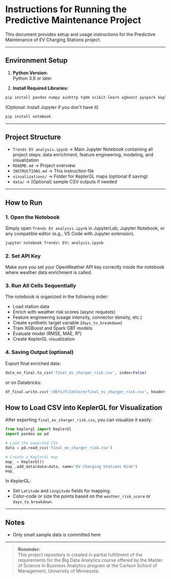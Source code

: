 # Instructions for Running the Predictive Maintenance Project

This document provides setup and usage instructions for the Predictive Maintenance of EV Charging Stations project.

---

## Environment Setup

1. **Python Version:**  
   Python 3.8 or later

2. **Install Required Libraries:**

```bash
pip install pandas numpy aiohttp tqdm scikit-learn xgboost pyspark keplergl
```

(Optional: Install Jupyter if you don't have it)

```bash
pip install notebook
```

---

## Project Structure

- `Trends EV analysis.ipynb` → Main Jupyter Notebook containing all project steps: data enrichment, feature engineering, modeling, and visualization
- `README.md` → Project overview
- `INSTRUCTIONS.md` → This instruction file
- `visualizations/` → Folder for KeplerGL maps (optional if saving)
- `data/` → (Optional) sample CSV outputs if needed

---

## How to Run

### 1. Open the Notebook

Simply open `Trends EV analysis.ipynb` in JupyterLab, Jupyter Notebook, or any compatible editor (e.g., VS Code with Jupyter extension).

```bash
jupyter notebook Trends\ EV\ analysis.ipynb
```

### 2. Set API Key

Make sure you set your OpenWeather API key correctly inside the notebook where weather data enrichment is called.

### 3. Run All Cells Sequentially

The notebook is organized in the following order:
- Load station data
- Enrich with weather risk scores (async requests)
- Feature engineering (usage intensity, connector density, etc.)
- Create synthetic target variable (`days_to_breakdown`)
- Train XGBoost and Spark GBT models
- Evaluate model (RMSE, MAE, R²)
- Create KeplerGL visualization

### 4. Saving Output (optional)

Export final enriched data:

```python
data_ev_final.to_csv('final_ev_charger_risk.csv', index=False)
```

or on Databricks:

```python
df_final.write.csv('/dbfs/FileStore/final_ev_charger_risk.csv', header=True)
```

## How to Load CSV into KeplerGL for Visualization

After exporting `final_ev_charger_risk.csv`, you can visualize it easily:

```python
from keplergl import KeplerGl
import pandas as pd

# Load the exported CSV
data = pd.read_csv('final_ev_charger_risk.csv')

# Create a KeplerGL map
map_ = KeplerGl()
map_.add_data(data=data, name="EV Charging Stations Risk")
map_
```

In KeplerGL:
- Set `Latitude` and `Longitude` fields for mapping.
- Color-code or size the points based on the `weather_risk_score` or `days_to_breakdown`.


---

## Notes
- Only small sample data is committed here

---

> **Reminder:**  
> This project repository is created in partial fulfillment of the requirements for the Big Data Analytics course offered by the Master of Science in Business Analytics program at the Carlson School of Management, University of Minnesota.

